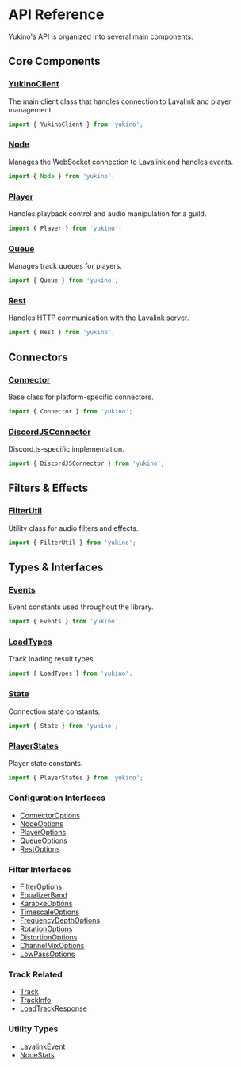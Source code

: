# API Reference

Yukino's API is organized into several main components:

## Core Components

### [YukinoClient](./yukino-client.md)
The main client class that handles connection to Lavalink and player management.
```typescript
import { YukinoClient } from 'yukino';
```

### [Node](../core/node.md)
Manages the WebSocket connection to Lavalink and handles events.
```typescript
import { Node } from 'yukino';
```

### [Player](../core/player.md)
Handles playback control and audio manipulation for a guild.
```typescript
import { Player } from 'yukino';
```

### [Queue](../core/queue.md)
Manages track queues for players.
```typescript
import { Queue } from 'yukino';
```

### [Rest](./rest.md)
Handles HTTP communication with the Lavalink server.
```typescript
import { Rest } from 'yukino';
```

## Connectors

### [Connector](./connectors.md#base-connector)
Base class for platform-specific connectors.
```typescript
import { Connector } from 'yukino';
```

### [DiscordJSConnector](./connectors.md#discordjs-connector)
Discord.js-specific implementation.
```typescript
import { DiscordJSConnector } from 'yukino';
```

## Filters & Effects

### [FilterUtil](../features/filters.md)
Utility class for audio filters and effects.
```typescript
import { FilterUtil } from 'yukino';
```

## Types & Interfaces

### [Events](./types.md#events)
Event constants used throughout the library.
```typescript
import { Events } from 'yukino';
```

### [LoadTypes](./types.md#load-types)
Track loading result types.
```typescript
import { LoadTypes } from 'yukino';
```

### [State](./types.md#state)
Connection state constants.
```typescript
import { State } from 'yukino';
```

### [PlayerStates](./types.md#player-states)
Player state constants.
```typescript
import { PlayerStates } from 'yukino';
```

### Configuration Interfaces
- [ConnectorOptions](./types.md#connector-options)
- [NodeOptions](./types.md#node-options)
- [PlayerOptions](./types.md#player-options)
- [QueueOptions](./types.md#queue-options)
- [RestOptions](./types.md#rest-options)

### Filter Interfaces
- [FilterOptions](./types.md#filter-options)
- [EqualizerBand](./types.md#equalizer-band)
- [KaraokeOptions](./types.md#karaoke-options)
- [TimescaleOptions](./types.md#timescale-options)
- [FrequencyDepthOptions](./types.md#frequency-depth-options)
- [RotationOptions](./types.md#rotation-options)
- [DistortionOptions](./types.md#distortion-options)
- [ChannelMixOptions](./types.md#channel-mix-options)
- [LowPassOptions](./types.md#low-pass-options)

### Track Related
- [Track](./types.md#track)
- [TrackInfo](./types.md#track-info)
- [LoadTrackResponse](./types.md#load-track-response)

### Utility Types
- [LavalinkEvent](./types.md#lavalink-event)
- [NodeStats](./types.md#node-stats)